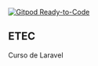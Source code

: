 [![Gitpod Ready-to-Code](https://img.shields.io/badge/Gitpod-Ready--to--Code-blue?logo=gitpod)](https://gitpod.io/#https://github.com/Nycolas-Guia/LaravelReview) 

## ETEC

Curso de Laravel

